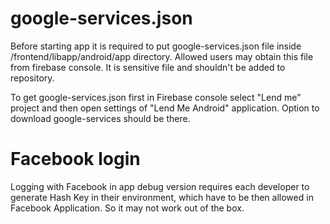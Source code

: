 # google-services.json
Before starting app it is required to put google-services.json file inside /frontend/libapp/android/app directory. Allowed users may obtain this file from firebase console. It is sensitive file and shouldn't be added to repository.

To get google-services.json first in Firebase console select "Lend me" project and then open settings of "Lend Me Android" application. Option to download google-services should be there.

# Facebook login
Logging with Facebook in app debug version requires each developer to generate Hash Key in their environment, which have to be then allowed in Facebook Application. So it may not work out of the box.